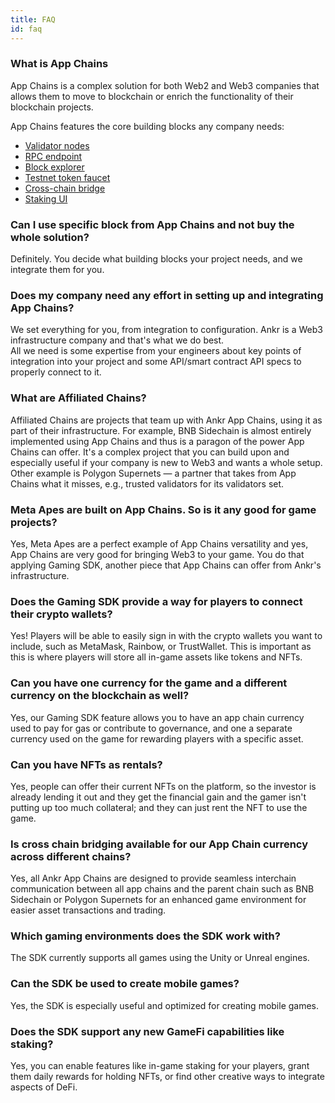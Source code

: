 ```yaml
---
title: FAQ
id: faq
---
```


### What is App Chains

App Chains is a complex solution for both Web2 and Web3 companies that allows them to move to blockchain or enrich the functionality of their blockchain projects.

App Chains features the core building blocks any company needs:
* [Validator nodes](/build-blockchain/app-chain/components/validator-nodes)
* [RPC endpoint](/build-blockchain/app-chain/components/rpc-endpoints)
* [Block explorer](/build-blockchain/app-chain/components/block-explorer)
* [Testnet token faucet](/build-blockchain/app-chain/components/testnet-faucet)
* [Cross-chain bridge](/build-blockchain/app-chain/components/relay-hub)
* [Staking UI](/build-blockchain/app-chain/components/staking-ui)

### Can I use specific block from App Chains and not buy the whole solution?

Definitely. You decide what building blocks your project needs, and we integrate them for you. 

### Does my company need any effort in setting up and integrating App Chains?

We set everything for you, from integration to configuration. Ankr is a Web3 infrastructure company and that's what we do best.   
All we need is some expertise from your engineers about key points of integration into your project and some API/smart contract API specs to properly connect to it.

### What are Affiliated Chains?

Affiliated Chains are projects that team up with Ankr App Chains, using it as part of their infrastructure.
For example, BNB Sidechain is almost entirely implemented using App Chains and thus is a paragon of the power App Chains can offer. It's a complex project that you can build upon and especially useful if your company is new to Web3 and wants a whole setup.
Other example is Polygon Supernets — a partner that takes from App Chains what it misses, e.g., trusted validators for its validators set.  

### Meta Apes are built on App Chains. So is it any good for game projects?

Yes, Meta Apes are a perfect example of App Chains versatility and yes, App Chains are very good for bringing Web3 to your game.
You do that applying Gaming SDK, another piece that App Chains can offer from Ankr's infrastructure.

### Does the Gaming SDK provide a way for players to connect their crypto wallets? 
Yes! Players will be able to easily sign in with the crypto wallets you want to include, such as MetaMask, Rainbow, or TrustWallet. This is important as this is where players will store all in-game assets like tokens and NFTs. 

### Can you have one currency for the game and a different currency on the blockchain as well? 
Yes, our Gaming SDK feature allows you to have an app chain currency used to pay for gas or contribute to governance, and one a separate currency used on the game for rewarding players with a specific asset. 

### Can you have NFTs as rentals? 

Yes, people can offer their current NFTs on the platform, so the investor is already lending it out and they get the financial gain and the gamer isn't putting up too much collateral; and they can just rent the NFT to use the game.

### Is cross chain bridging available for our App Chain currency across different chains?
Yes, all Ankr App Chains are designed to provide seamless interchain communication between all app chains and the parent chain such as BNB Sidechain or Polygon Supernets for an enhanced game environment for easier asset transactions and trading.

### Which gaming environments does the SDK work with? 

The SDK currently supports all games using the Unity or Unreal engines. 

### Can the SDK be used to create mobile games? 

Yes, the SDK is especially useful and optimized for creating mobile games.

### Does the SDK support any new GameFi capabilities like staking? 

Yes, you can enable features like in-game staking for your players, grant them daily rewards for holding NFTs, or find other creative ways to integrate aspects of DeFi.
